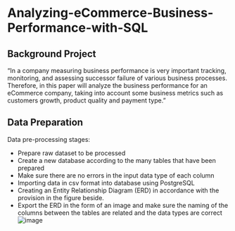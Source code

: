 # Analyzing-eCommerce-Business-Performance-with-SQL

## Background Project
“In a company measuring business performance is very important tracking, monitoring, and assessing successor failure of various business processes. Therefore, in this paper will analyze the business performance for an eCommerce company, taking into account some business metrics such as customers growth, product quality and payment type.”

## Data Preparation
Data pre-processing stages:
- Prepare raw dataset to be processed
- Create a new database according to the many tables that have been prepared
- Make sure there are no errors in the input data type of each column
- Importing data in csv format into database using PostgreSQL
- Creating an Entity Relationship Diagram (ERD) in accordance with the provision in the figure beside.
- Export the ERD in the form of an image and make sure the naming of the columns between the tables are related and the data types are correct
![image](https://github.com/Yasmin63/Analyzing-eCommerce-Business-Performance-with-SQL/assets/146631940/8d3fdcd4-f09f-4105-be27-013305a7f208)


